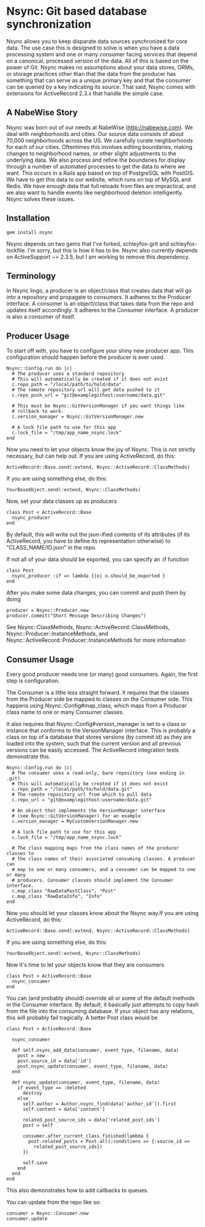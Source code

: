 Nsync: Git based database synchronization
=========================================

Nsync allows you to keep disparate data sources synchronized for core data.
The use case this is designed to solve is when you have a data processing
system and one or many consumer facing services that depend on a canonical,
processed version of the data.  All of this is based on the power of Git.
Nsync makes no assumptions about your data stores, ORMs, or storage practices
other than that the data from the producer has something that can serve as a
unique primary key and that the consumer can be queried by a key indicating
its source.  That said, Nsync comes with extensions for ActiveRecord 2.3.x
that handle the simple case.

A NabeWise Story
----------------

Nsync was born out of our needs at NabeWise (http://nabewise.com).  We deal
with neighborhoods and cities.  Our source data consists of about 70,000
neighborhoods across the US.  We carefully curate neighborhoods for each of
our cities. Oftentimes this involves editing boundaries, making changes to
neighborhood names, or other slight adjustments to the underlying data. We
also process and refine the boundaries for display through a number of
automated processes to get the data to where we want.  This occurs in a Rails
app based on top of PostgreSQL with PostGIS.  We have to get this data to our
website, which runs on top of MySQL and Redis.  We have enough data that full
reloads from files are impractical, and we also want to handle events like
neighborhood deletion intelligently.  Nsync solves these issues.

Installation
------------

    gem install nsync

Nsync depends on two gems that I've forked, schleyfox-grit and
schleyfox-lockfile. I'm sorry, but this is how it has to be.  Nsync also
currently depends on ActiveSupport ~> 2.3.5, but I am working to remove this
dependency.

Terminology
-----------

In Nsync lingo, a producer is an object/class that creates data that will go
into a repository and propagate to consumers.  It adheres to the Producer
interface. A consumer is an object/class that takes data from the repo and
updates itself accordingly.  It adheres to the Consumer interface.  A producer
is also a consumer of itself.

Producer Usage
--------------

To start off with, you have to configure your shiny new producer app. This
configuration should happen before the producer is ever used.

    Nsync::Config.run do |c|
      # The producer uses a standard repository
      # This will automatically be created if it does not exist
      c.repo_path = "/local/path/to/hold/data"
      # The remote repository url will get data pushed to it
      c.repo_push_url = "git@examplegithost:username/data.git"
    
      # This must be Nsync::GitVersionManager if you want things like
      # rollback to work.
      c.version_manager = Nsync::GitVersionManager.new
    
      # A lock file path to use for this app
      c.lock_file = "/tmp/app_name_nsync.lock"
    end

Now you need to let your objects know the joy of Nsync. This is not strictly
necessary, but can help out. If you are using ActiveRecord, do this:

    ActiveRecord::Base.send(:extend, Nsync::ActiveRecord::ClassMethods)

If you are using something else, do this:

    YourBaseObject.send(:extend, Nsync::ClassMethods)

Now, set your data classes up as producers

    class Post < ActiveRecord::Base
      nsync_producer
    end

By default, this will write out the json-ified contents of its attributes (if
its ActiveRecord, you have to define its representation otherwise) to
"CLASS_NAME/ID.json" in the repo.

If not all of your data should be exported, you can specify an :if function

    class Post
      nsync_producer :if => lambda {|o| o.should_be_exported }
    end

After you make some data changes, you can commit and push them by doing

    producer = Nsync::Producer.new
    producer.commit("Short Message Describing Changes")

See Nsync::ClassMethods, Nsync::ActiveRecord::ClassMethods,
Nsync::Producer::InstanceMethods, and
Nsync::ActiveRecord::Producer::InstanceMethods for more information

Consumer Usage
--------------

Every good producer needs one (or many) good consumers. Again, the first step
is configuration.

The Consumer is a little less straight forward.  It requires that the classes
from the Producer side be mapped to classes on the Consumer side.  This
happens using Nsync::Config#map_class, which maps from a Producer class name
to one or many Consumer classes.

It also requires that Nsync::Config#version_manager is set to a class or
instance that conforms to the VersionManager interface. This is probably a
class on top of a database that stores versions (by commit id) as they are
loaded into the system, such that the current version and all previous
versions can be easily accessed. The ActiveRecord integration tests
demonstrate this.

    Nsync::Config.run do |c|
      # The consumer uses a read-only, bare repository (one ending in .git)
      # This will automatically be created if it does not exist
      c.repo_path = "/local/path/to/hold/data.git"
      # The remote repository url from which to pull data
      c.repo_url = "git@examplegithost:username/data.git"
    
      # An object that implements the VersionManager interface 
      # (see Nsync::GitVersionManager) for an example
      c.version_manager = MyCustomVersionManager.new
    
      # A lock file path to use for this app
      c.lock_file = "/tmp/app_name_nsync.lock"
    
      # The class mapping maps from the class names of the producer classes to
      # the class names of their associated consuming classes. A producer can
      # map to one or many consumers, and a consumer can be mapped to one or many
      # producers. Consumer classes should implement the Consumer interface.
      c.map_class "RawDataPostClass", "Post"
      c.map_class "RawDataInfo", "Info"
    end

Now you should let your classes know about the Nsync way.If you are using
ActiveRecord, do this:

    ActiveRecord::Base.send(:extend, Nsync::ActiveRecord::ClassMethods)

If you are using something else, do this:

    YourBaseObject.send(:extend, Nsync::ClassMethods)

Now it's time to let your objects know that they are consumers

    class Post < ActiveRecord::Base
      nsync_consumer
    end

You can (and probably should) override all or some of the default methods in
the Consumer interface.  By default, it basically just attempts to copy hash
from the file into the consuming database.  If your object has any relations,
this will probably fail tragically. A better Post class would be

    class Post < ActiveRecord::Base

      nsync_consumer

      def self.nsync_add_data(consumer, event_type, filename, data)
        post = new
        post.source_id = data['id']
        post.nsync_update(consumer, event_type, filename, data)
      end

      def nsync_update(consumer, event_type, filename, data)
        if event_type == :deleted
          destroy
        else
          self.author = Author.nsync_find(data['author_id']).first
          self.content = data['content']
          
          related_post_source_ids = data['related_post_ids']
          post = self

          consumer.after_current_class_finished(lambda {
            post.related_posts = Post.all(:conditions => {:source_id =>
              related_post_source_ids})
          })

          self.save
        end
      end
    end

This also demonstrates how to add callbacks to queues.

You can update from the repo like so:

    consumer = Nsync::Consumer.new
    consumer.update






